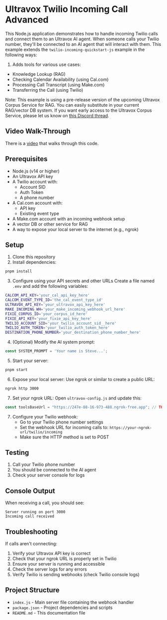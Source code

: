 # Ultravox Twilio Incoming Call Advanced

This Node.js application demonstrates how to handle incoming Twilio calls and connect them to an Ultravox AI agent. When someone calls your Twilio number, they'll be connected to an AI agent that will interact with them. This example extends the `twilio-incoming-quickstart-js` example in the following ways:
1. Adds tools for various use cases:
* Knowledge Lookup (RAG)
* Checking Calendar Availability (using Cal.com)
* Processing Call Transcript (using Make.com)
* Transferring the Call (using Twilio)

Note: This example is using a pre-release version of the upcoming Ultravox Corpus Service for RAG. You can easily substitute in your current RAG/vector DB system. If you want early access to the Ultravox Corpus Service, please let us know on [this Discord thread](https://discord.com/channels/1240071833798184990/1323352273165881426/1323352273165881426).

## Video Walk-Through

There is a [video](https://youtu.be/sa9uF5Rr9Os) that walks through this code.

## Prerequisites

- Node.js (v14 or higher)
- An Ultravox API key
- A Twilio account with:
  - Account SID
  - Auth Token
  - A phone number
- A Cal.com account with:
  - API key
  - Existing event type
- A Make.com account with an incoming webhook setup
- A vector DB or other service for RAG
- A way to expose your local server to the internet (e.g., ngrok)

## Setup

1. Clone this repository
2. Install dependencies:
```bash
pnpm install
```

3. Configure using your API secrets and other URLs
   Create a file named `.env` and add the following variables:

```bash
CALCOM_API_KEY='your_cal_api_key_here'
CALCOM_EVENT_TYPE_ID='the_cal_event_type_id'
ULTRAVOX_API_KEY='your_ultravox_api_key_here'
MAKE_INCOMING_WH='your_make_incoming_webhook_url_here'
FIXIE_CORPUS_ID='your_corpus_id_here'
FIXIE_API_KEY='your_fixie_api_key_here'
TWILIO_ACCOUNT_SID='your_twilio_account_sid__here'
TWILIO_AUTH_TOKEN='your_twilio_auth_token_here'
DESTINATION_PHONE_NUMBER='your_destination_phone_number_here'
```

4. (Optional) Modify the AI system prompt:
```javascript
const SYSTEM_PROMPT = 'Your name is Steve...';
```

5. Start your server:
```bash
pnpm start
```

6. Expose your local server:
   Use ngrok or similar to create a public URL:
```bash
ngrok http 3000
```

7. Set your ngrok URL:
   Open `ultravox-config.js` and update this:
```javascript
const toolsBaseUrl = "https://247e-88-16-973-488.ngrok-free.app"; // TODO ngrok URL here
```

7. Configure your Twilio webhook:
   - Go to your Twilio phone number settings
   - Set the webhook URL for incoming calls to:
     `https://your-ngrok-url/twilio/incoming`
   - Make sure the HTTP method is set to POST

## Testing

1. Call your Twilio phone number
2. You should be connected to the AI agent
3. Check your server console for logs

## Console Output

When receiving a call, you should see:
```
Server running on port 3000
Incoming call received
```

## Troubleshooting

If calls aren't connecting:
1. Verify your Ultravox API key is correct
2. Check that your ngrok URL is properly set in Twilio
3. Ensure your server is running and accessible
4. Check the server logs for any errors
5. Verify Twilio is sending webhooks (check Twilio console logs)

## Project Structure

- `index.js` - Main server file containing the webhook handler
- `package.json` - Project dependencies and scripts
- `README.md` - This documentation file